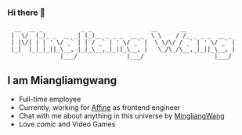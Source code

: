 ### Hi there 👋

```
  __  __ _           _ _                 __      __              
 |  \/  (_)_ _  __ _| (_)__ _ _ _  __ _  \ \    / /_ _ _ _  __ _ 
 | |\/| | | ' \/ _` | | / _` | ' \/ _` |  \ \/\/ / _` | ' \/ _` |
 |_|  |_|_|_||_\__, |_|_\__,_|_||_\__, |   \_/\_/\__,_|_||_\__, |
               |___/              |___/                    |___/
```
<!--
**SaikaSakura/SaikaSakura** is a ✨ _special_ ✨ repository because its `README.md` (this file) appears on your GitHub profile.

Here are some ideas to get you started:

- 🔭 I’m currently working on ...
- 🌱 I’m currently learning ...
- 👯 I’m looking to collaborate on ...
- 🤔 I’m looking for help with ...
- 💬 Ask me about ...
- 📫 How to reach me: ...
- 😄 Pronouns: ...
- ⚡ Fun fact: ...
  -->

## I am Miangliamgwang

-   Full-time employee
-   Currently, working for [Affine](https://affine.gitbook.io/affine/) as frontend engineer
-   Chat with me about anything in this universe by [MingliangWang](mingiangwang0o0.gmail.com)
-   Love comic and Video Games


